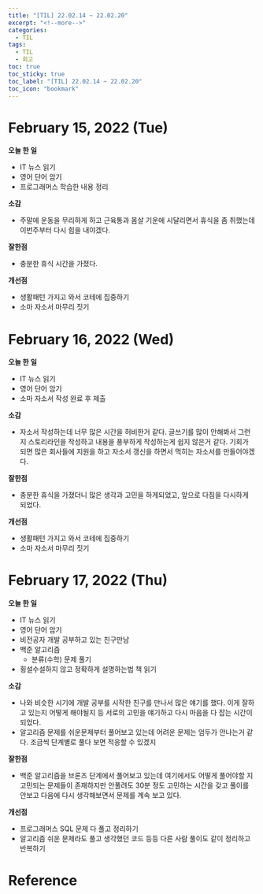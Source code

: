 ```yaml
---
title: "[TIL] 22.02.14 ~ 22.02.20"
excerpt: "<!--more-->"
categories:
  - TIL
tags:
  - TIL
  - 회고
toc: true
toc_sticky: true
toc_label: "[TIL] 22.02.14 ~ 22.02.20"
toc_icon: "bookmark"
---
```


# February 15, 2022 (Tue)

**오늘 한 일**
- IT 뉴스 읽기
- 영어 단어 암기
- 프로그래머스 학습한 내용 정리

**소감**
- 주말에 운동을 무리하게 하고 근육통과 몸살 기운에 시달리면서 휴식을 좀 취했는데 이번주부터 다시 힘을 내야겠다.

**잘한점**
- 충분한 휴식 시간을 가졌다.

**개선점**
- 생활패턴 가지고 와서 코테에 집중하기
- 소마 자소서 마무리 짓기

# February 16, 2022 (Wed)

**오늘 한 일**
- IT 뉴스 읽기
- 영어 단어 암기
- 소마 자소서 작성 완료 후 제출

**소감**
- 자소서 작성하는데 너무 많은 시간을 허비한거 같다. 글쓰기를 많이 안해봐서 그런지 스토리라인을 작성하고 내용을 풍부하게 작성하는게 쉽지 않은거 같다. 기회가 되면 많은 회사들에 지원을 하고 자소서 갱신을 하면서 먹히는 자소서를 만들어야겠다.

**잘한점**
- 충분한 휴식을 가졌더니 많은 생각과 고민을 하게되었고, 앞으로 다짐을 다시하게 되었다.

**개선점**
- 생활패턴 가지고 와서 코테에 집중하기
- 소마 자소서 마무리 짓기

# February 17, 2022 (Thu)

**오늘 한 일**
- IT 뉴스 읽기
- 영어 단어 암기
- 비전공자 개발 공부하고 있는 친구만남
- 백준 알고리즘
  - 분류(수학) 문제 풀기
- 횡설수설하지 않고 정확하게 설명하는법 책 읽기

**소감**
- 나와 비슷한 시기에 개발 공부를 시작한 친구를 만나서 많은 얘기를 했다. 이게 잘하고 있는지 어떻게 해야될지 등 서로의 고민을 얘기하고 다시 마음을 다 잡는 시간이 되었다.
- 알고리즘 문제를 쉬운문제부터 풀어보고 있는데 어려운 문제는 엄두가 안나는거 같다. 조금씩 단계별로 풀다 보면 적응할 수 있겠지

**잘한점**
- 백준 알고리즘을 브론즈 단계에서 풀어보고 있는데 여기에서도 어떻게 풀어야할 지 고민되는 문제들이 존재하지만 안풀려도 30분 정도 고민하는 시간을 갖고 풀이를 안보고 다음에 다시 생각해보면서 문제를 계속 보고 있다.

**개선점**
- 프로그래머스 SQL 문제 다 풀고 정리하기
- 알고리즘 쉬운 문제라도 풀고 생각했던 코드 등등 다른 사람 풀이도 같이 정리하고 반복하기

# Reference